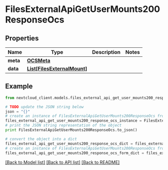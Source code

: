 # FilesExternalApiGetUserMounts200ResponseOcs


## Properties
Name | Type | Description | Notes
------------ | ------------- | ------------- | -------------
**meta** | [**OCSMeta**](OCSMeta.md) |  | 
**data** | [**List[FilesExternalMount]**](FilesExternalMount.md) |  | 

## Example

```python
from nextcloud_client.models.files_external_api_get_user_mounts200_response_ocs import FilesExternalApiGetUserMounts200ResponseOcs

# TODO update the JSON string below
json = "{}"
# create an instance of FilesExternalApiGetUserMounts200ResponseOcs from a JSON string
files_external_api_get_user_mounts200_response_ocs_instance = FilesExternalApiGetUserMounts200ResponseOcs.from_json(json)
# print the JSON string representation of the object
print FilesExternalApiGetUserMounts200ResponseOcs.to_json()

# convert the object into a dict
files_external_api_get_user_mounts200_response_ocs_dict = files_external_api_get_user_mounts200_response_ocs_instance.to_dict()
# create an instance of FilesExternalApiGetUserMounts200ResponseOcs from a dict
files_external_api_get_user_mounts200_response_ocs_form_dict = files_external_api_get_user_mounts200_response_ocs.from_dict(files_external_api_get_user_mounts200_response_ocs_dict)
```
[[Back to Model list]](../README.md#documentation-for-models) [[Back to API list]](../README.md#documentation-for-api-endpoints) [[Back to README]](../README.md)


